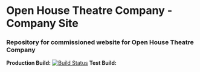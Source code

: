 # Open House Theatre Company - Company Site
### Repository for commissioned website for Open House Theatre Company
__Production Build:__
[![Build Status](https://travis-ci.com/lothamersam/OpenHouseWeb.svg?token=QpLwBhGZHQrQ9Fsf3ZVc&branch=master)](https://travis-ci.com/lothamersam/OpenHouseWeb)
__Test Build:__
